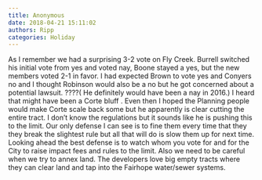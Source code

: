 ```yaml
---
title: Anonymous
date: 2018-04-21 15:11:02
authors: Ripp
categories: Holiday
---
```


 As I remember we had a surprising 3-2 vote on Fly Creek. Burrell switched his initial vote from yes and voted nay, Boone stayed a yes, but the new members voted 2-1 in favor. I had expected Brown to vote yes and Conyers no and I thought Robinson would also be a no but he got concerned about a potential lawsuit. ????( He definitely would have been a nay in 2016.)
I heard that might have been a Corte bluff . Even then I hoped the Planning people would make Corte scale back some but he apparently is clear cutting the entire tract. I don’t know the regulations but it sounds like he is pushing this to the limit. Our only defense I can see is to fine them every time that they they break the slightest rule but all that will do is slow them up for next time.
Looking ahead the best defense is to watch whom you vote for and for the City to raise impact fees and rules to the limit. Also we need to be careful when we try to annex land. The developers love big empty tracts where they can clear land and tap into the Fairhope water/sewer systems.